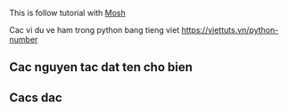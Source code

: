 This is follow tutorial with [Mosh](https://www.youtube.com/watch?v=_uQrJ0TkZlc)

Cac vi du ve ham trong python bang tieng viet https://viettuts.vn/python-number

## Cac nguyen tac dat ten cho bien

## Cacs dac 